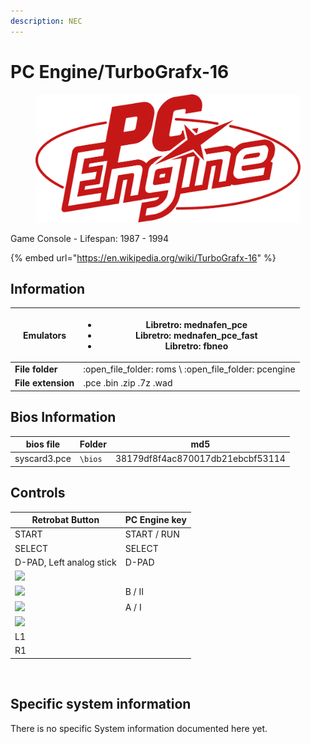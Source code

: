 ```yaml
---
description: NEC
---
```


# PC Engine/TurboGrafx-16

<div align="left">

<figure><img src="https://raw.githubusercontent.com/fabricecaruso/es-theme-carbon/52ff37c9e265587d006945a2ba695b5a962b3a3d/art/logos/pcengine.svg" alt=""><figcaption></figcaption></figure>

</div>

Game Console - Lifespan: 1987 - 1994

{% embed url="https://en.wikipedia.org/wiki/TurboGrafx-16" %}

## Information

| **Emulators**      | <ul><li>Libretro: mednafen_pce</li><li>Libretro: mednafen_pce_fast</li><li>Libretro: fbneo</li></ul> |
| ------------------ | ---------------------------------------------------------------------------------------------------- |
| **File folder**    | :open\_file\_folder: roms \ :open\_file\_folder: pcengine                                            |
| **File extension** | .pce .bin .zip .7z .wad                                                                              |

## Bios Information

| bios file    | Folder  | md5                              |
| ------------ | ------- | -------------------------------- |
| syscard3.pce | `\bios` | 38179df8f4ac870017db21ebcbf53114 |

## Controls

| Retrobat Button                                          | PC Engine key |
| -------------------------------------------------------- | ------------- |
| START                                                    | START / RUN   |
| SELECT                                                   | SELECT        |
| D-PAD, Left analog stick                                 | D-PAD         |
| ![](<../../../../.gitbook/assets/image (2) (1) (1).png>) |               |
| ![](<../../../../.gitbook/assets/image (1) (2) (1).png>) | B / II        |
| ![](<../../../../.gitbook/assets/image (4) (1).png>)     | A / I         |
| ![](<../../../../.gitbook/assets/image (3) (1) (2).png>) |               |
| L1                                                       |               |
| R1                                                       |               |

<div align="left">

<figure><img src="https://i.imgur.com/rKnEZ9C.png" alt=""><figcaption></figcaption></figure>

</div>

## Specific system information

There is no specific System information documented here yet.
